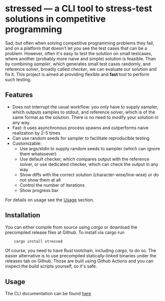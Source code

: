 # stressed &mdash; a CLI tool to stress-test solutions in competitive programming

Sad, but often when solving competitive programming problems they fail, and
on a platform that doesn't let you see the test cases that can be a problem.
However, often it's easy to test the solution on small testcases, where another
(probably more naive and simple) solution is feasible. Than by combining *sampler*,
which generates small test cases randomly,
and reference *solver*, broadly called *checker*, we can evaluate our solution and
fix it.
This project is aimed at providing flexible and **fast** tool to perform such testing.

## Features
- Does not interrupt the usual workflow: you only have to supply sampler, which outputs samples to stdout, and reference solver,
    which is of the same format as the solution. There is no need to modify your solution in any way.
- Fast: it uses asynchronous process spawns and outperforms naive realization by 2-5 times
- Can use random seeds for sampler to facilitate reproducible testing
- Customizable:
    - Use args/stdin to supply random seeds to sampler (which can ignore them whatsoever)
    - Use default checker, which compares output with the reference solver, or use dedicated checker, which can
        check the output in any way
    - Show diffs with the correct solution (character-wise/line-wise) or do not show them at all
    - Control the number of iterations
    - Show progress bar

For details on usage see the [Usage](#usage) section.

## Installation
You can either compile from source using *cargo* or download the precompiled release files at Github.
To install via cargo run
```rust
    cargo install stressed
```
Of course, you need to have Rust toolchain, including *cargo*, to do so.
The easier alternative is to use precompiled statically-linked binaries under the releases tab on Github.
Those are built using Github Actions and you can inspect the build scripts yourself, so it's safe.

## Usage
The CLI documentation can be found [here](CLI.md)
